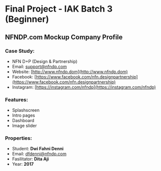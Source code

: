# Final Project - IAK Batch 3 (Beginner)
## NFNDP.com Mockup Company Profile

### Case Study:
* NFN D+P (Design &amp; Partnership)
* Email: <support@nfndp.com>
* Website: [http://www.nfndp.dom](http://www.nfndp.dom)
* Facebook: [https://www.facebook.com/nfn.designpartnership](https://www.facebook.com/nfn.designpartnership)
* Instagram: [https://instagram.com/nfndp](https://instagram.com/nfndp)
    
### Features:
* Splashscreen
* Intro pages
* Dashboard
* Image slider

### Properties:
* Student: **Dwi Fahni Denni**
* Email: <dfdenni@nfndp.com>
* Fasilitator: **Dita Aji**
* Year: **2017**
